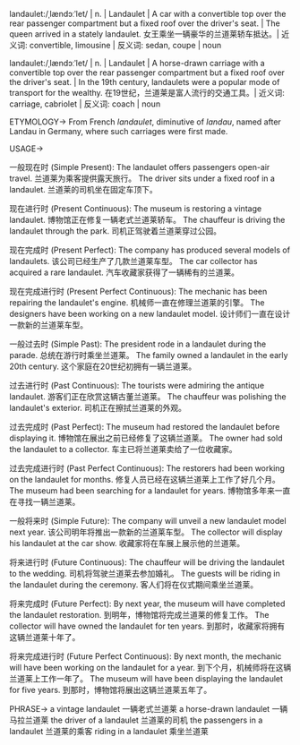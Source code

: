 landaulet:/ˌlændɔːˈlet/ | n. | Landaulet | A car with a convertible top over the rear passenger compartment but a fixed roof over the driver's seat. | The queen arrived in a stately landaulet. 女王乘坐一辆豪华的兰道莱轿车抵达。| 近义词: convertible, limousine | 反义词: sedan, coupe | noun

landaulet:/ˌlændɔːˈlet/ | n. | Landaulet |  A horse-drawn carriage with a convertible top over the rear passenger compartment but a fixed roof over the driver's seat. |  In the 19th century, landaulets were a popular mode of transport for the wealthy.  在19世纪，兰道莱是富人流行的交通工具。| 近义词: carriage, cabriolet | 反义词: coach | noun


ETYMOLOGY->
From French *landaulet*, diminutive of *landau*, named after Landau in Germany, where such carriages were first made.

USAGE->

一般现在时 (Simple Present):
The landaulet offers passengers open-air travel.  兰道莱为乘客提供露天旅行。
The driver sits under a fixed roof in a landaulet.  兰道莱的司机坐在固定车顶下。

现在进行时 (Present Continuous):
The museum is restoring a vintage landaulet.  博物馆正在修复一辆老式兰道莱轿车。
The chauffeur is driving the landaulet through the park.  司机正驾驶着兰道莱穿过公园。

现在完成时 (Present Perfect):
The company has produced several models of landaulets.  该公司已经生产了几款兰道莱车型。
The car collector has acquired a rare landaulet.  汽车收藏家获得了一辆稀有的兰道莱。

现在完成进行时 (Present Perfect Continuous):
The mechanic has been repairing the landaulet's engine.  机械师一直在修理兰道莱的引擎。
The designers have been working on a new landaulet model.  设计师们一直在设计一款新的兰道莱车型。

一般过去时 (Simple Past):
The president rode in a landaulet during the parade.  总统在游行时乘坐兰道莱。
The family owned a landaulet in the early 20th century. 这个家庭在20世纪初拥有一辆兰道莱。

过去进行时 (Past Continuous):
The tourists were admiring the antique landaulet.  游客们正在欣赏这辆古董兰道莱。
The chauffeur was polishing the landaulet's exterior.  司机正在擦拭兰道莱的外观。

过去完成时 (Past Perfect):
The museum had restored the landaulet before displaying it.  博物馆在展出之前已经修复了这辆兰道莱。
The owner had sold the landaulet to a collector.  车主已将兰道莱卖给了一位收藏家。

过去完成进行时 (Past Perfect Continuous):
The restorers had been working on the landaulet for months.  修复人员已经在这辆兰道莱上工作了好几个月。
The museum had been searching for a landaulet for years.  博物馆多年来一直在寻找一辆兰道莱。

一般将来时 (Simple Future):
The company will unveil a new landaulet model next year.  该公司明年将推出一款新的兰道莱车型。
The collector will display his landaulet at the car show.  收藏家将在车展上展示他的兰道莱。

将来进行时 (Future Continuous):
The chauffeur will be driving the landaulet to the wedding.  司机将驾驶兰道莱去参加婚礼。
The guests will be riding in the landaulet during the ceremony.  客人们将在仪式期间乘坐兰道莱。

将来完成时 (Future Perfect):
By next year, the museum will have completed the landaulet restoration.  到明年，博物馆将完成兰道莱的修复工作。
The collector will have owned the landaulet for ten years.  到那时，收藏家将拥有这辆兰道莱十年了。

将来完成进行时 (Future Perfect Continuous):
By next month, the mechanic will have been working on the landaulet for a year.  到下个月，机械师将在这辆兰道莱上工作一年了。
The museum will have been displaying the landaulet for five years.  到那时，博物馆将展出这辆兰道莱五年了。



PHRASE->
a vintage landaulet 一辆老式兰道莱
a horse-drawn landaulet 一辆马拉兰道莱
the driver of a landaulet 兰道莱的司机
the passengers in a landaulet 兰道莱的乘客
riding in a landaulet 乘坐兰道莱
